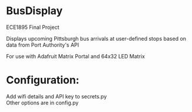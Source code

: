 # BusDisplay
ECE1895 Final Project 

Displays upcoming Pittsburgh bus arrivals at user-defined stops based on data from Port Authority's API  

For use with Adafruit Matrix Portal and 64x32 LED Matrix  

# Configuration:
Add wifi details and API key to secrets.py  
Other options are in config.py
